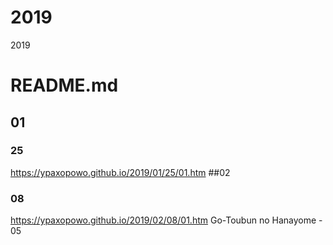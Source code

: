 # 2019
2019
# README.md
## 01
### 25
https://ypaxopowo.github.io/2019/01/25/01.htm
##02
### 08
https://ypaxopowo.github.io/2019/02/08/01.htm
Go-Toubun no Hanayome - 05
